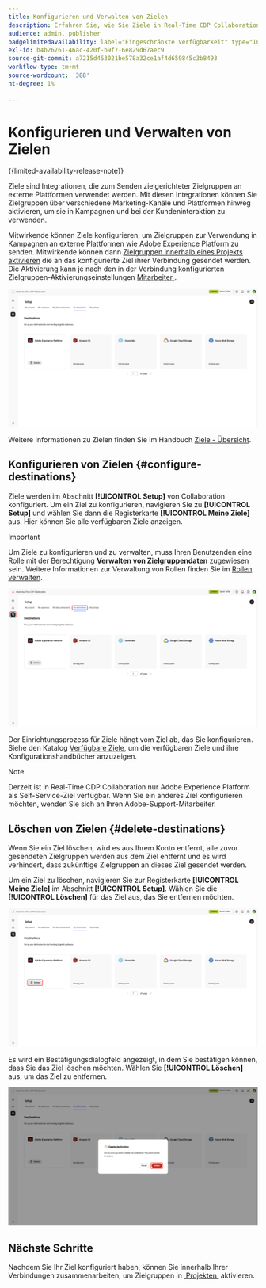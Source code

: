 ```yaml
---
title: Konfigurieren und Verwalten von Zielen
description: Erfahren Sie, wie Sie Ziele in Real-Time CDP Collaboration konfigurieren und verwalten.
audience: admin, publisher
badgelimitedavailability: label="Eingeschränkte Verfügbarkeit" type="Informative" url="https://helpx.adobe.com/de/legal/product-descriptions/real-time-customer-data-platform-collaboration.html newtab=true"
exl-id: b4b26761-46ac-420f-b9f7-6e829d67aec9
source-git-commit: a7215d453021be578a32ce1af4d659845c3b8493
workflow-type: tm+mt
source-wordcount: '388'
ht-degree: 1%

---
```


# Konfigurieren und Verwalten von Zielen

{{limited-availability-release-note}}

Ziele sind Integrationen, die zum Senden zielgerichteter Zielgruppen an externe Plattformen verwendet werden. Mit diesen Integrationen können Sie Zielgruppen über verschiedene Marketing-Kanäle und Plattformen hinweg aktivieren, um sie in Kampagnen und bei der Kundeninteraktion zu verwenden.

Mitwirkende können Ziele konfigurieren, um Zielgruppen zur Verwendung in Kampagnen an externe Plattformen wie Adobe Experience Platform zu senden. Mitwirkende können dann [Zielgruppen innerhalb eines Projekts aktivieren](../collaborate/activate.md) die an das konfigurierte Ziel ihrer Verbindung gesendet werden. Die Aktivierung kann je nach den in der Verbindung konfigurierten Zielgruppen-Aktivierungseinstellungen [&#x200B; Mitarbeiter &#x200B;](/help/guide/connect/establishing-connections.md#configure-connection-settings).

![Auf der Registerkarte „Meine Ziele“ im Setup-Arbeitsbereich werden aktive Adobe Experience Platform-Ziele angezeigt.](/help/assets/setup/manage-destinations/my-destinations-overview.png)

Weitere Informationen zu Zielen finden Sie im Handbuch [Ziele - Übersicht](../destinations/overview.md).

## Konfigurieren von Zielen {#configure-destinations}

Ziele werden im Abschnitt **[!UICONTROL Setup]** von Collaboration konfiguriert. Um ein Ziel zu konfigurieren, navigieren Sie zu **[!UICONTROL Setup]** und wählen Sie dann die Registerkarte **[!UICONTROL Meine Ziele]** aus. Hier können Sie alle verfügbaren Ziele anzeigen.

>[!IMPORTANT]
>
>Um Ziele zu konfigurieren und zu verwalten, muss Ihren Benutzenden eine Rolle mit der Berechtigung **Verwalten von Zielgruppendaten** zugewiesen sein. Weitere Informationen zur Verwaltung von Rollen finden Sie im [Rollen verwalten](../permissions/manage-roles.md).

![Auf der Registerkarte „Meine Ziele“ im Setup-Arbeitsbereich werden die verfügbaren Ziele angezeigt.](/help/assets/setup/manage-destinations/my-destinations.png)

Der Einrichtungsprozess für Ziele hängt vom Ziel ab, das Sie konfigurieren. Siehe den Katalog [Verfügbare Ziele](../destinations/overview.md#available-destinations), um die verfügbaren Ziele und ihre Konfigurationshandbücher anzuzeigen.

>[!NOTE]
>
>Derzeit ist in Real-Time CDP Collaboration nur Adobe Experience Platform als Self-Service-Ziel verfügbar. Wenn Sie ein anderes Ziel konfigurieren möchten, wenden Sie sich an Ihren Adobe-Support-Mitarbeiter.

## Löschen von Zielen {#delete-destinations}

Wenn Sie ein Ziel löschen, wird es aus Ihrem Konto entfernt, alle zuvor gesendeten Zielgruppen werden aus dem Ziel entfernt und es wird verhindert, dass zukünftige Zielgruppen an dieses Ziel gesendet werden.

Um ein Ziel zu löschen, navigieren Sie zur Registerkarte **[!UICONTROL Meine Ziele]** im Abschnitt **[!UICONTROL Setup]**. Wählen Sie die **[!UICONTROL Löschen]** für das Ziel aus, das Sie entfernen möchten.

![Der Arbeitsbereich „Meine Ziele“ mit hervorgehobener Option „Löschen“ für das Adobe Experience Platform-Ziel.](/help/assets/setup/manage-destinations/delete-destination.png)

Es wird ein Bestätigungsdialogfeld angezeigt, in dem Sie bestätigen können, dass Sie das Ziel löschen möchten. Wählen Sie **[!UICONTROL Löschen]** aus, um das Ziel zu entfernen.

![Das Dialogfeld „Ziel löschen“ mit hervorgehobener Option „Löschen“.](/help/assets/setup/manage-destinations/delete-destination-confirmation.png)

## Nächste Schritte

Nachdem Sie Ihr Ziel konfiguriert haben, können Sie innerhalb Ihrer Verbindungen zusammenarbeiten, um Zielgruppen in [&#x200B; Projekten &#x200B;](../collaborate/activate.md) aktivieren.
